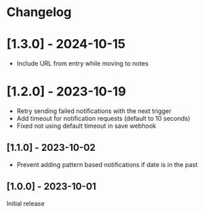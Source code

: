 # Changelog

# [1.3.0] - 2024-10-15

* Include URL from entry while moving to notes

# [1.2.0] - 2023-10-19

* Retry sending failed notifications with the next trigger
* Add timeout for notification requests (default to 10 seconds)
* Fixed not using default timeout in save webhook

## [1.1.0] - 2023-10-02

* Prevent adding pattern based notifications if date is in the past

## [1.0.0] - 2023-10-01

Initial release